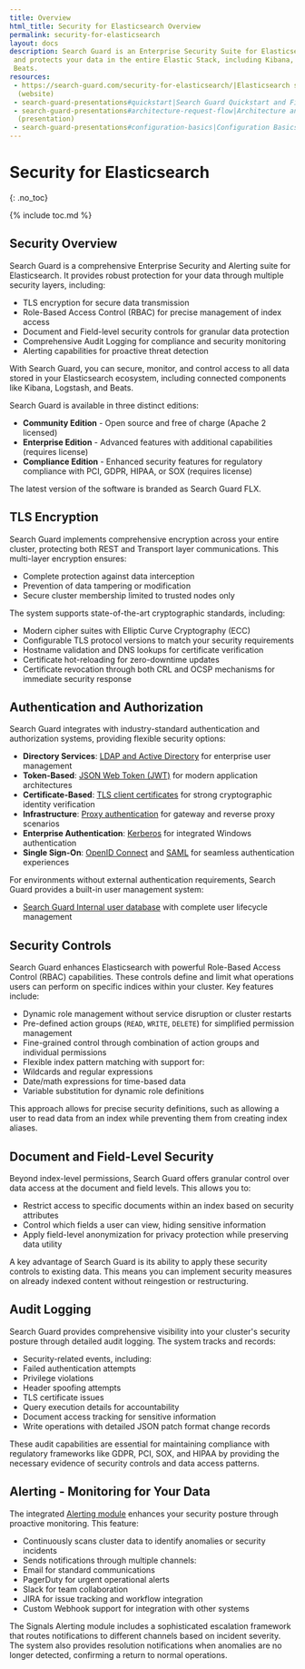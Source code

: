 ```yaml
---
title: Overview
html_title: Security for Elasticsearch Overview
permalink: security-for-elasticsearch
layout: docs
description: Search Guard is an Enterprise Security Suite for Elasticsearch that encrypts
 and protects your data in the entire Elastic Stack, including Kibana, Logstash and
 Beats.
resources:
 - https://search-guard.com/security-for-elasticsearch/|Elasticsearch security overview
  (website)
 - search-guard-presentations#quickstart|Search Guard Quickstart and First Steps (presentation)
 - search-guard-presentations#architecture-request-flow|Architecture and Request Flow
  (presentation)
 - search-guard-presentations#configuration-basics|Configuration Basics (presentation)
---
```

<!--- Copyright floragunn GmbH -->

# Security for Elasticsearch
{: .no_toc}

{% include toc.md %}

## Security Overview

Search Guard is a comprehensive Enterprise Security and Alerting suite for Elasticsearch. It provides robust protection for your data through multiple security layers, including:

* TLS encryption for secure data transmission
* Role-Based Access Control (RBAC) for precise management of index access
* Document and Field-level security controls for granular data protection
* Comprehensive Audit Logging for compliance and security monitoring
* Alerting capabilities for proactive threat detection

With Search Guard, you can secure, monitor, and control access to all data stored in your Elasticsearch ecosystem, including connected components like Kibana, Logstash, and Beats.

Search Guard is available in three distinct editions:

* **Community Edition** - Open source and free of charge (Apache 2 licensed)
* **Enterprise Edition** - Advanced features with additional capabilities (requires license)
* **Compliance Edition** - Enhanced security features for regulatory compliance with PCI, GDPR, HIPAA, or SOX (requires license)

The latest version of the software is branded as Search Guard FLX.

## TLS Encryption

Search Guard implements comprehensive encryption across your entire cluster, protecting both REST and Transport layer communications. This multi-layer encryption ensures:

* Complete protection against data interception
* Prevention of data tampering or modification
* Secure cluster membership limited to trusted nodes only

The system supports state-of-the-art cryptographic standards, including:

* Modern cipher suites with Elliptic Curve Cryptography (ECC)
* Configurable TLS protocol versions to match your security requirements
* Hostname validation and DNS lookups for certificate verification
* Certificate hot-reloading for zero-downtime updates
* Certificate revocation through both CRL and OCSP mechanisms for immediate security response

## Authentication and Authorization

Search Guard integrates with industry-standard authentication and authorization systems, providing flexible security options:

* **Directory Services**: [LDAP and Active Directory](../_docs_auth_auth/auth_auth_ldap.md) for enterprise user management
* **Token-Based**: [JSON Web Token (JWT)](../_docs_auth_auth/auth_auth_jwt.md) for modern application architectures
* **Certificate-Based**: [TLS client certificates](../_docs_auth_auth/auth_auth_clientcert.md) for strong cryptographic identity verification
* **Infrastructure**: [Proxy authentication](../_docs_auth_auth/auth_auth_proxy_overview.md) for gateway and reverse proxy scenarios
* **Enterprise Authentication**: [Kerberos](../_docs_auth_auth/auth_auth_kerberos.md) for integrated Windows authentication
* **Single Sign-On**: [OpenID Connect](../_docs_kibana/kibana_authentication_openid.md) and [SAML](../_docs_kibana/kibana_authentication_saml.md) for seamless authentication experiences

For environments without external authentication requirements, Search Guard provides a built-in user management system:

* [Search Guard Internal user database](../_docs_auth_auth/internalusers.md) with complete user lifecycle management

## Security Controls

Search Guard enhances Elasticsearch with powerful Role-Based Access Control (RBAC) capabilities. These controls define and limit what operations users can perform on specific indices within your cluster. Key features include:

* Dynamic role management without service disruption or cluster restarts
* Pre-defined action groups (`READ`, `WRITE`, `DELETE`) for simplified permission management
* Fine-grained control through combination of action groups and individual permissions
* Flexible index pattern matching with support for:
 * Wildcards and regular expressions
 * Date/math expressions for time-based data
 * Variable substitution for dynamic role definitions

This approach allows for precise security definitions, such as allowing a user to read data from an index while preventing them from creating index aliases.

## Document and Field-Level Security

Beyond index-level permissions, Search Guard offers granular control over data access at the document and field levels. This allows you to:

* Restrict access to specific documents within an index based on security attributes
* Control which fields a user can view, hiding sensitive information
* Apply field-level anonymization for privacy protection while preserving data utility

A key advantage of Search Guard is its ability to apply these security controls to existing data. This means you can implement security measures on already indexed content without reingestion or restructuring.

## Audit Logging

Search Guard provides comprehensive visibility into your cluster's security posture through detailed audit logging. The system tracks and records:

* Security-related events, including:
 * Failed authentication attempts
 * Privilege violations
 * Header spoofing attempts
 * TLS certificate issues
* Query execution details for accountability
* Document access tracking for sensitive information
* Write operations with detailed JSON patch format change records

These audit capabilities are essential for maintaining compliance with regulatory frameworks like GDPR, PCI, SOX, and HIPAA by providing the necessary evidence of security controls and data access patterns.

## Alerting - Monitoring for Your Data

The integrated [Alerting module](elasticsearch-alerting-getting-started) enhances your security posture through proactive monitoring. This feature:

* Continuously scans cluster data to identify anomalies or security incidents
* Sends notifications through multiple channels:
 * Email for standard communications
 * PagerDuty for urgent operational alerts
 * Slack for team collaboration
 * JIRA for issue tracking and workflow integration
 * Custom Webhook support for integration with other systems

The Signals Alerting module includes a sophisticated escalation framework that routes notifications to different channels based on incident severity. The system also provides resolution notifications when anomalies are no longer detected, confirming a return to normal operations.